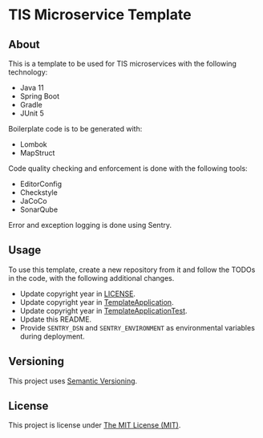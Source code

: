 # TIS Microservice Template

## About
This is a template to be used for TIS microservices with the following
technology:

 - Java 11
 - Spring Boot
 - Gradle
 - JUnit 5

Boilerplate code is to be generated with:
 - Lombok
 - MapStruct

Code quality checking and enforcement is done with the following tools:
 - EditorConfig
 - Checkstyle
 - JaCoCo
 - SonarQube

Error and exception logging is done using Sentry.

## Usage
To use this template, create a new repository from it and follow the TODOs in
the code, with the following additional changes.
 - Update copyright year in [LICENSE](LICENSE).
 - Update copyright year in [TemplateApplication].
 - Update copyright year in [TemplateApplicationTest].
 - Update this README.
 - Provide `SENTRY_DSN` and `SENTRY_ENVIRONMENT` as environmental variables
   during deployment.

## Versioning
This project uses [Semantic Versioning](semver.org).

## License
This project is license under [The MIT License (MIT)](LICENSE).

[TemplateApplication]: src/main/java/uk/nhs/hee/trainee/forms/TraineeFormsApplication.java
[TemplateApplicationTest]: src/test/java/uk/nhs/hee/trainee/forms/TraineeFormsApplicationTest.java
